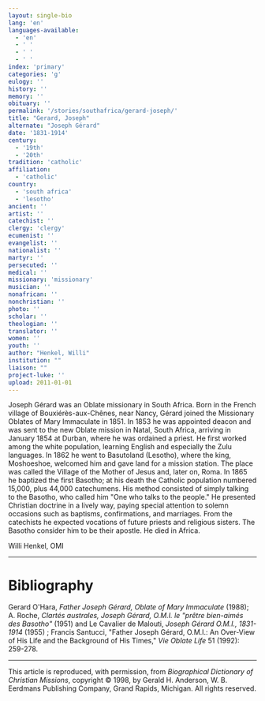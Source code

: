 ```yaml
---
layout: single-bio
lang: 'en'
languages-available:
  - 'en'
  - ' '
  - ' '
  - ' '
index: 'primary'
categories: 'g'
eulogy: ''
history: ''
memory: ''
obituary: ''
permalink: '/stories/southafrica/gerard-joseph/'
title: "Gerard, Joseph"
alternate: "Joseph Gérard"
date: '1831-1914'
century:
  - '19th'
  - '20th'
tradition: 'catholic'
affiliation:
  - 'catholic'
country:
  - 'south africa'
  - 'lesotho'
ancient: ''
artist: ''
catechist: ''
clergy: 'clergy'
ecumenist: ''
evangelist: ''
nationalist: ''
martyr: ''
persecuted: ''
medical: ''
missionary: 'missionary'
musician: ''
nonafrican: ''
nonchristian: ''
photo: ''
scholar: ''
theologian: ''
translator: ''
women: ''
youth: ''
author: "Henkel, Willi"
institution: ""
liaison: ""
project-luke: ''
upload: 2011-01-01
---
```




Joseph Gérard was an Oblate missionary in South Africa. Born in the French village of Bouxiérès-aux-Chênes, near Nancy, Gérard joined the Missionary Oblates of Mary Immaculate in 1851. In 1853 he was appointed deacon and was sent to the new Oblate mission in Natal, South Africa, arriving in January 1854 at Durban, where he was ordained a priest. He first worked among the white population, learning English and especially the Zulu languages. In 1862 he went to Basutoland (Lesotho), where the king, Moshoeshoe, welcomed him and gave land for a mission station. The place was called the Village of the Mother of Jesus and, later on, Roma. In 1865 he baptized the first Basotho; at his death the Catholic population numbered 15,000, plus 44,000 catechumens. His method consisted of simply talking to the Basotho, who called him "One who talks to the people." He presented Christian doctrine in a lively way, paying special attention to solemn occasions such as baptisms, confirmations, and marriages. From the catechists he expected vocations of future priests and religious sisters. The Basotho consider him to be their apostle. He died in Africa.

Willi Henkel, OMI

---

# Bibliography

Gerard O'Hara, *Father Joseph Gérard, Oblate of Mary Immaculate* (1988); A. Roche, *Clartés australes, Joseph Gérard, O.M.I. le "prêtre bien-aimés des Basotho"* (1951) and Le Cavalier de Malouti, *Joseph Gérard O.M.I., 1831-1914* (1955) ; Francis Santucci, "Father Joseph Gérard, O.M.I.: An Over-View of His Life and the Background of His Times," *Vie Oblate Life* 51 (1992): 259-278.

---

This article is reproduced, with permission, from *Biographical Dictionary of Christian Missions*, copyright © 1998, by Gerald H. Anderson, W. B. Eerdmans Publishing Company, Grand Rapids, Michigan. All rights reserved.
